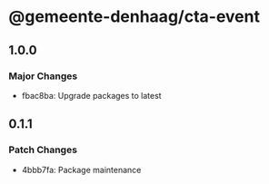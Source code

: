 # @gemeente-denhaag/cta-event

## 1.0.0

### Major Changes

- fbac8ba: Upgrade packages to latest

## 0.1.1

### Patch Changes

- 4bbb7fa: Package maintenance
